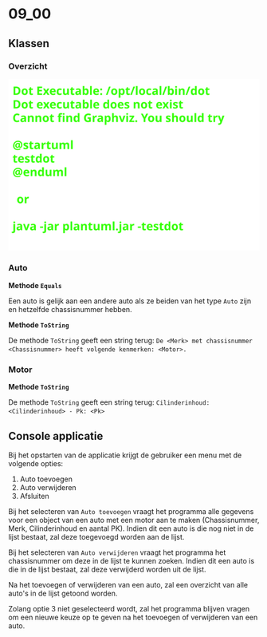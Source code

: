 # 09_00

## Klassen

### Overzicht

![Klassediagram](svg/Overview.svg)

### Auto

**Methode `Equals`**

Een auto is gelijk aan een andere auto als ze beiden van het type `Auto` zijn en hetzelfde chassisnummer hebben.

**Methode `ToString`**

De methode `ToString` geeft een string terug: `De <Merk> met chassisnummer <Chassisnummer> heeft volgende kenmerken: <Motor>.`

### Motor

**Methode `ToString`**

De methode `ToString` geeft een string terug: `Cilinderinhoud: <Cilinderinhoud> - Pk: <Pk>`

## Console applicatie

Bij het opstarten van de applicatie krijgt de gebruiker een menu met de volgende opties:

1. Auto toevoegen
2. Auto verwijderen
3. Afsluiten
   
Bij het selecteren van `Auto toevoegen` vraagt het programma alle gegevens voor een object van een auto met een motor aan te maken (Chassisnummer, Merk, Cilinderinhoud en aantal PK). Indien dit een auto is die nog niet in de lijst bestaat, zal deze toegevoegd worden aan de lijst.

Bij het selecteren van `Auto verwijderen` vraagt het programma het chassisnummer om deze in de lijst te kunnen zoeken. Indien dit een auto is die in de lijst bestaat, zal deze verwijderd worden uit de lijst.

Na het toevoegen of verwijderen van een auto, zal een overzicht van alle auto's in de lijst getoond worden.

Zolang optie 3 niet geselecteerd wordt, zal het programma blijven vragen om een nieuwe keuze op te geven na het toevoegen of verwijderen van een auto.